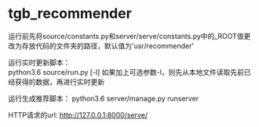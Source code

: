 # tgb_recommender

运行前先将source/constants.py和server/serve/constants.py中的_ROOT值更改为存放代码的文件夹的路径，默认值为'usr/recommender'

运行实时更新脚本：	
python3.6 source/run.py [-l]
如果加上可选参数-l，则先从本地文件读取先前已经获得的数据，再进行实时更新

运行生成推荐脚本：
python3.6 server/manage.py runserver

HTTP请求的url: http://127.0.0.1:8000/serve/
